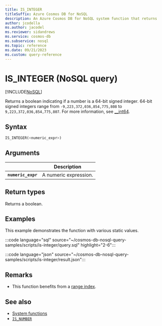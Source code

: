 ```yaml
---
title: IS_INTEGER
titleSuffix: Azure Cosmos DB for NoSQL
description: An Azure Cosmos DB for NoSQL system function that returns a boolean indicating if a number is a 64-bit signed integer.
author: jcodella
ms.author: jacodel
ms.reviewer: sidandrews
ms.service: cosmos-db
ms.subservice: nosql
ms.topic: reference
ms.date: 09/21/2023
ms.custom: query-reference
---
```


# IS_INTEGER (NoSQL query)

[!INCLUDE[NoSQL](../../includes/appliesto-nosql.md)]

Returns a boolean indicating if a number is a 64-bit signed integer. 64-bit signed integers range from `-9,223,372,036,854,775,808` to `9,223,372,036,854,775,807`. For more information, see [__int64](/cpp/cpp/int8-int16-int32-int64).

## Syntax

```sql
IS_INTEGER(<numeric_expr>)
```

## Arguments

| | Description |
| --- | --- |
| **`numeric_expr`** | A numeric expression. |

## Return types

Returns a boolean.

## Examples

This example demonstrates the function with various static values.

:::code language="sql" source="~/cosmos-db-nosql-query-samples/scripts/is-integer/query.sql" highlight="2-6":::

:::code language="json" source="~/cosmos-db-nosql-query-samples/scripts/is-integer/result.json":::

## Remarks

- This function benefits from a [range index](../../index-policy.md#includeexclude-strategy).

## See also

- [System functions](system-functions.yml)
- [`IS_NUMBER`](is-number.md)
